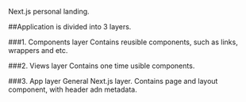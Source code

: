 Next.js personal landing.

##Application is divided into 3 layers.

###1. Components layer
Contains reusible components, such as links, wrappers and etc.

###2. Views layer
Contains one time usible components.

###3. App layer
General Next.js layer. Contains page and layout component, with header adn metadata.
